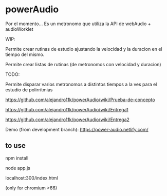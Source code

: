 # powerAudio

Por el momento...
Es un metronomo que utiliza la API de webAudio + audioWorklet

WIP:

Permite crear rutinas de estudio ajustando la velocidad y la duracion en el tiempo del mismo.

Permite crear listas de rutinas (de metronomos con velocidad y duracion)

TODO:

Permite disparar varios metronomos a distintos tiempos a la ves para el estudio de polirritmias

https://github.com/alejandro11k/powerAudio/wiki/Prueba-de-concepto

https://github.com/alejandro11k/powerAudio/wiki/Entrega1

https://github.com/alejandro11k/powerAudio/wiki/Entrega2

Demo (from development branch): https://power-audio.netlify.com/

## to use

npm install

node app.js

localhost:300/index.html

(only for chromium >66)
